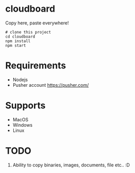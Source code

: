 # cloudboard
Copy here, paste everywhere!

```
# clone this project
cd cloudboard
npm install
npm start
```

# Requirements
- Nodejs
- Pusher account https://pusher.com/

# Supports
- MacOS
- Windows
- Linux

# TODO
1. Ability to copy binaries, images, documents, file etc.. :D
